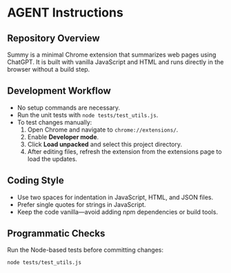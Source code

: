 # AGENT Instructions

## Repository Overview
Summy is a minimal Chrome extension that summarizes web pages using ChatGPT. It is built with vanilla JavaScript and HTML and runs directly in the browser without a build step.

## Development Workflow
- No setup commands are necessary.
- Run the unit tests with `node tests/test_utils.js`.
- To test changes manually:
  1. Open Chrome and navigate to `chrome://extensions/`.
  2. Enable **Developer mode**.
  3. Click **Load unpacked** and select this project directory.
  4. After editing files, refresh the extension from the extensions page to load the updates.

## Coding Style
- Use two spaces for indentation in JavaScript, HTML, and JSON files.
- Prefer single quotes for strings in JavaScript.
- Keep the code vanilla—avoid adding npm dependencies or build tools.

## Programmatic Checks
Run the Node-based tests before committing changes:

```bash
node tests/test_utils.js
```

